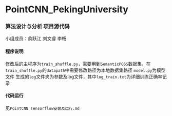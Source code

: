 # PointCNN_PekingUniversity
### 算法设计与分析 项目源代码
小组成员：俞跃江 刘文睿 李畅
#### 程序说明
修改后的主程序为`train_shuffle.py`，需要用到`SemanticPOSS`数据集，在`train_shuffle.py`的`datapath`中需要修改路径为本地数据集路径
`model.py`为模型文件
生成的`log`文件夹为参数及log文件，其中`log_train.txt`为详细训练正确率记录
#### 代码运行
见`PointCNN Tensorflow安装及运行.md`
